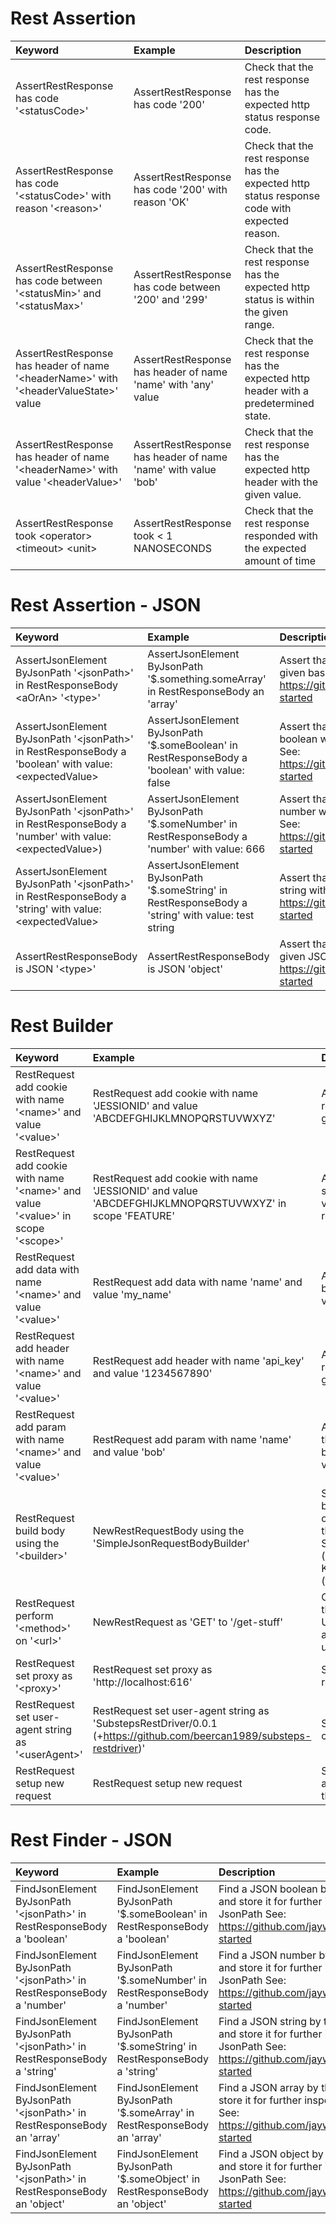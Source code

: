 Rest Assertion
==========
| **Keyword**  | **Example**  | **Description** |
| :------------ |:---------------| :-----|
| AssertRestResponse has code '&lt;statusCode&gt;' | AssertRestResponse has code '200' | Check that the rest response has the expected http status response code. |
| AssertRestResponse has code '&lt;statusCode&gt;' with reason '&lt;reason&gt;' | AssertRestResponse has code '200' with reason 'OK' | Check that the rest response has the expected http status response code with expected reason. |
| AssertRestResponse has code between '&lt;statusMin&gt;' and '&lt;statusMax&gt;' | AssertRestResponse has code between '200' and '299' | Check that the rest response has the expected http status is within the given range. |
| AssertRestResponse has header of name '&lt;headerName&gt;' with '&lt;headerValueState&gt;' value | AssertRestResponse has header of name 'name' with 'any' value | Check that the rest response has the expected http header with a predetermined state. |
| AssertRestResponse has header of name '&lt;headerName&gt;' with value '&lt;headerValue&gt;' | AssertRestResponse has header of name 'name' with value 'bob' | Check that the rest response has the expected http header with the given value. |
| AssertRestResponse took &lt;operator&gt; &lt;timeout&gt; &lt;unit&gt; | AssertRestResponse took &lt; 1 NANOSECONDS | Check that the rest response responded with the expected amount of time |
Rest Assertion - JSON
==========
| **Keyword**  | **Example**  | **Description** |
| :------------ |:---------------| :-----|
| AssertJsonElement ByJsonPath '&lt;jsonPath&gt;' in RestResponseBody &lt;aOrAn&gt; '&lt;type&gt;' | AssertJsonElement ByJsonPath '$.something.someArray' in RestResponseBody an 'array' | Assert that at the given JsonPath there is the given base JSON type.  For JsonPath See: https://github.com/jayway/JsonPath#getting-started |
| AssertJsonElement ByJsonPath '&lt;jsonPath&gt;' in RestResponseBody a 'boolean' with value: &lt;expectedValue&gt; | AssertJsonElement ByJsonPath '$.someBoolean' in RestResponseBody a 'boolean' with value: false | Assert that at the given JsonPath there is a boolean with the given value.  For JsonPath See: https://github.com/jayway/JsonPath#getting-started |
| AssertJsonElement ByJsonPath '&lt;jsonPath&gt;' in RestResponseBody a 'number' with value: &lt;expectedValue&gt;) | AssertJsonElement ByJsonPath '$.someNumber' in RestResponseBody a 'number' with value: 666 | Assert that at the given JsonPath there is a number with the given value.  For JsonPath See: https://github.com/jayway/JsonPath#getting-started |
| AssertJsonElement ByJsonPath '&lt;jsonPath&gt;' in RestResponseBody a 'string' with value: &lt;expectedValue&gt; | AssertJsonElement ByJsonPath '$.someString' in RestResponseBody a 'string' with value: test string | Assert that at the given JsonPath there is a string with the given value.  For JsonPath See: https://github.com/jayway/JsonPath#getting-started |
| AssertRestResponseBody is JSON '&lt;type&gt;' | AssertRestResponseBody is JSON 'object' | Assert that the rest response body is the given JSON base type.  For JsonPath See: https://github.com/jayway/JsonPath#getting-started |
Rest Builder
==========
| **Keyword**  | **Example**  | **Description** |
| :------------ |:---------------| :-----|
| RestRequest add cookie with name '&lt;name&gt;' and value '&lt;value&gt;' | RestRequest add cookie with name 'JESSIONID' and value 'ABCDEFGHIJKLMNOPQRSTUVWXYZ' | Add a cookie to the current rest request being built with the given name and value |
| RestRequest add cookie with name '&lt;name&gt;' and value '&lt;value&gt;' in scope '&lt;scope&gt;' | RestRequest add cookie with name 'JESSIONID' and value 'ABCDEFGHIJKLMNOPQRSTUVWXYZ' in scope 'FEATURE' | Add a cookie to the given scope with the given name and value, and will be used in any request until the scope expires. |
| RestRequest add data with name '&lt;name&gt;' and value '&lt;value&gt;' | RestRequest add data with name 'name' and value 'my_name' | Add data to the current request being built, with the name and value provided. |
| RestRequest add header with name '&lt;name&gt;' and value '&lt;value&gt;' | RestRequest add header with name 'api_key' and value '1234567890' | Add a header to the current rest request being built with the given name and value |
| RestRequest add param with name '&lt;name&gt;' and value '&lt;value&gt;' | RestRequest add param with name 'name' and value 'bob' | Add a parameter to the url for the current rest request being built with the given name and value |
| RestRequest build body using the '&lt;builder&gt;' | NewRestRequestBody using the 'SimpleJsonRequestBodyBuilder' | Select the type of rest request body builder to be used in the current scenario. Currently there is only support  for SimpleJsonRequestBodyBuilder (key pairs in json format) and KeyPairRequestBodyBuilder (form submission format). |
| RestRequest perform '&lt;method&gt;' on '&lt;url&gt;' | NewRestRequest as 'GET' to '/get-stuff' | Create a new rest request using the given HTTP method and URL. The URL can either be absolute or relative to the  base url in the properties. |
| RestRequest set proxy as '&lt;proxy&gt;' | RestRequest set proxy as 'http://localhost:616' | Set the proxy for the current rest request. |
| RestRequest set user-agent string as '&lt;userAgent&gt;' | RestRequest set user-agent string as 'SubstepsRestDriver/0.0.1 (+https://github.com/beercan1989/substeps-restdriver)' | Set the user agent string for the current rest request. |
| RestRequest setup new request | RestRequest setup new request | Setups up a new rest request and throws away any that are in the current scenario scope. |
Rest Finder - JSON
==========
| **Keyword**  | **Example**  | **Description** |
| :------------ |:---------------| :-----|
| FindJsonElement ByJsonPath '&lt;jsonPath&gt;' in RestResponseBody a 'boolean' | FindJsonElement ByJsonPath '$.someBoolean' in RestResponseBody a 'boolean' | Find a JSON boolean by the given JsonPath and store it for further inspection.  For JsonPath See: https://github.com/jayway/JsonPath#getting-started |
| FindJsonElement ByJsonPath '&lt;jsonPath&gt;' in RestResponseBody a 'number' | FindJsonElement ByJsonPath '$.someNumber' in RestResponseBody a 'number' | Find a JSON number by the given JsonPath and store it for further inspection.  For JsonPath See: https://github.com/jayway/JsonPath#getting-started |
| FindJsonElement ByJsonPath '&lt;jsonPath&gt;' in RestResponseBody a 'string' | FindJsonElement ByJsonPath '$.someString' in RestResponseBody a 'string' | Find a JSON string by the given JsonPath and store it for further inspection.  For JsonPath See: https://github.com/jayway/JsonPath#getting-started |
| FindJsonElement ByJsonPath '&lt;jsonPath&gt;' in RestResponseBody an 'array' | FindJsonElement ByJsonPath '$.someArray' in RestResponseBody an 'array' | Find a JSON array by the given JsonPath and store it for further inspection.  For JsonPath See: https://github.com/jayway/JsonPath#getting-started |
| FindJsonElement ByJsonPath '&lt;jsonPath&gt;' in RestResponseBody an 'object' | FindJsonElement ByJsonPath '$.someObject' in RestResponseBody an 'object' | Find a JSON object by the given JsonPath and store it for further inspection.  For JsonPath See: https://github.com/jayway/JsonPath#getting-started |
</table></body></html>